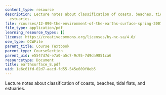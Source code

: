 ```yaml
---
content_type: resource
description: Lecture notes about classification of coasts, beaches, tidal flats, and
  estuaries.
file: /courses/12-090-the-environment-of-the-earths-surface-spring-2007/1e6c61fd02d7aacdfd55545e609f0eb5_earthsurface_8.pdf
file_type: application/pdf
learning_resource_types: []
license: https://creativecommons.org/licenses/by-nc-sa/4.0/
ocw_type: OCWFile
parent_title: Course Textbook
parent_type: CourseSection
parent_uid: e5547d7d-e7a0-a5c7-9c95-7d9da9851ca6
resourcetype: Document
title: earthsurface_8.pdf
uid: 1e6c61fd-02d7-aacd-fd55-545e609f0eb5
---
```

Lecture notes about classification of coasts, beaches, tidal flats, and estuaries.
